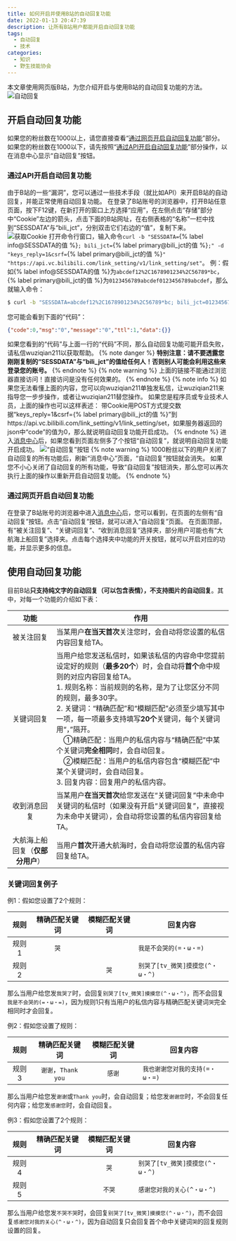```yaml
---
title: 如何开启并使用B站的自动回复功能
date: 2022-01-13 20:47:39
description: 让所有B站用户都能开启自动回复功能
tags:
  - 自动回复
  - 技术
categories:
  - 知识
  - 野生技能协会
---
```

本文章使用网页版B站，为您介绍开启与使用B站的自动回复功能的方法。
![自动回复](/images/auto-reply.png)
<!-- more -->

## 开启自动回复功能
如果您的粉丝数在1000以上，请您直接查看“[通过网页开启自动回复功能](#%E9%80%9A%E8%BF%87%E7%BD%91%E9%A1%B5%E5%BC%80%E5%90%AF%E8%87%AA%E5%8A%A8%E5%9B%9E%E5%A4%8D%E5%8A%9F%E8%83%BD)”部分。
如果您的粉丝数在1000以下，请先按照“[通过API开启自动回复功能](#%E9%80%9A%E8%BF%87api%E5%BC%80%E5%90%AF%E8%87%AA%E5%8A%A8%E5%9B%9E%E5%A4%8D%E5%8A%9F%E8%83%BD)”部分操作，以在消息中心显示“自动回复”按钮。

### 通过API开启自动回复功能
由于B站的一些“漏洞”，您可以通过一些技术手段（就比如API）来开启B站的自动回复，并能正常使用自动回复功能。
在登录了B站账号的浏览器中，打开B站任意页面，按下F12键，在新打开的窗口上方选择“应用”，在左侧点击“存储”部分中“Cookie”左边的箭头，点击下面的B站网址，在右侧表格的“名称”一栏中找到“SESSDATA”与“bili_jct”，分别双击它们右边的“值”，复制下来。
![获取Cookie](/images/get-cookie.png)
打开命令行窗口，输入命令`curl -b "SESSDATA=`{% label info@SESSDATA的值 %}`; bili_jct=`{% label primary@bili_jct的值 %}`;" -d "keys_reply=1&csrf=`{% label primary@bili_jct的值 %}`" "https://api.vc.bilibili.com/link_setting/v1/link_setting/set"`。
例：假如{% label info@SESSDATA的值 %}为`abcdef12%2C1678901234%2C56789*bc`，{% label primary@bili_jct的值 %}为`0123456789abcdef0123456789abcdef`，那么就输入命令：
```bash
$ curl -b "SESSDATA=abcdef12%2C1678901234%2C56789*bc; bili_jct=0123456789abcdef0123456789abcdef;" -d "keys_reply=1&csrf=0123456789abcdef0123456789abcdef" "https://api.vc.bilibili.com/link_setting/v1/link_setting/set"
```
您可能会看到下面的“代码”：
```json
{"code":0,"msg":"0","message":"0","ttl":1,"data":{}}
```
如果您看到的“代码”与上面一行的“代码”不同，那么自动回复功能可能开启失败，请私信wuziqian211以获取帮助。
{% note danger %}
**特别注意：请不要透露您刚刚复制的“SESSDATA”与“bili_jct”的值给任何人！否则别人可能会利用这些来登录您的账号。**
{% endnote %}
{% note warning %}
上面的链接不能通过浏览器直接访问！直接访问是没有任何效果的。
{% endnote %}
{% note info %}
如果您无法看懂上面的内容，您可以向wuziqian211单独发私信，让wuziqian211来指导您一步步操作，或者让wuziqian211替您操作。
如果您是程序员或专业技术人员，上面的操作也可以这样表述：
带Cookie用POST方式提交数据“keys_reply=1&csrf={% label primary@bili_jct的值 %}”到https://api.vc.bilibili.com/link_setting/v1/link_setting/set，如果服务器返回的json中“code”的值为0，那么就说明自动回复功能开启成功。
{% endnote %}
进入[消息中心](https://message.bilibili.com/)后，如果您看到页面左侧多了个按钮“自动回复”，就说明自动回复功能开启成功。
![“自动回复”按钮](/images/auto-reply-button.png)
{% note warning %}
1000粉丝以下的用户关闭了自动回复的所有功能后，刷新“消息中心”页面，“自动回复”按钮就会消失。
如果您不小心关闭了自动回复的所有功能，导致“自动回复”按钮消失，那么您可以再次执行上面的操作以重新开启自动回复功能。
{% endnote %}

### 通过网页开启自动回复功能
在登录了B站账号的浏览器中进入[消息中心](https://message.bilibili.com/)后，您可以看到，在页面的左侧有“自动回复”按钮。点击“自动回复”按钮，就可以进入“自动回复”页面。
在页面顶部，有“被关注回复”、“关键词回复”、“收到消息回复”选择夹，部分用户可能也有“大航海上船回复”选择夹。点击每个选择夹中功能的开关按钮，就可以开启对应的功能，并显示更多的信息。

## 使用自动回复功能
目前B站**只支持纯文字的自动回复（可以包含表情），不支持图片的自动回复**。其中，对每一个功能的介绍如下表：

| 功能 | 作用 |
| :--: | ---- |
| 被关注回复 | 当某用户**在当天首次**关注您时，会自动将您设置的私信内容回复给TA。 |
| 关键词回复 | 当用户给您发送私信时，如果该私信的内容命中您提前设定好的规则（**最多20个**）时，会自动将**首个**命中规则的对应内容回复给TA。<br />1. 规则名称：当前规则的名称，是为了让您区分不同的规则，最多30字。<br />2. 关键词：“精确匹配”和“模糊匹配”必须至少填写其中一项，每一项最多支持填写**20个**关键词，每个关键词用“，”隔开。<br />&emsp;①精确匹配：当用户的私信内容与“精确匹配”中某个关键词**完全相同**时，会自动回复。<br />&emsp;②模糊匹配：当用户的私信内容包含“模糊匹配”中某个关键词时，会自动回复。<br />3. 回复内容：回复用户的私信内容。 |
| 收到消息回复 | 当某用户**在当天首次**给您发送在“关键词回复”中未命中关键词的私信时（如果没有开启“关键词回复”，直接视为未命中关键词），会自动将您设置的私信内容回复给TA。 |
| 大航海上船回复（**仅部分用户**） | 当用户**首次**开通大航海时，会自动将您设置的私信内容回复给TA。 |

### 关键词回复例子
例1：假如您设置了2个规则：

| 规则 | 精确匹配关键词 | 模糊匹配关键词 | 回复内容 |
| :--: | :------------: | :------------: | -------- |
| 规则1 | `哭` | | `我是不会哭的(=・ω・=)` |
| 规则2 | | `哭` | `别哭了[tv_微笑]摸摸您(^・ω・^)` |

那么当用户给您发`我哭了`时，会回复`别哭了[tv_微笑]摸摸您(^・ω・^)`，而不会回复`我是不会哭的(=・ω・=)`，因为规则1只有当用户的私信内容与精确匹配关键词`哭`完全相同时才会回复。

例2：假如您设置了规则：

| 规则 | 精确匹配关键词 | 模糊匹配关键词 | 回复内容 |
| :--: | :------------: | :------------: | -------- |
| 规则3 | `谢谢`，`Thank you` | `感谢` | `我也谢谢您对我的支持(=・ω・=)` |

那么当用户给您发`谢谢`或`Thank you`时，会自动回复；给您发`谢谢您`时，不会回复任何内容；给您发`感谢您`时，会自动回复。

例3：假如您设置了2个规则：

| 规则 | 精确匹配关键词 | 模糊匹配关键词 | 回复内容 |
| :--: | :------------: | :------------: | -------- |
| 规则4 | | `哭` | `别哭了[tv_微笑]摸摸您(^・ω・^)` |
| 规则5 | | `不哭` | `感谢您对我的关心(^・ω・^)` |

那么当用户给您发`不哭不哭`时，会回复`别哭了[tv_微笑]摸摸您(^・ω・^)`，而不会回复`感谢您对我的关心(^・ω・^)`，因为自动回复只会回复首个命中关键词`哭`的回复规则设置的回复。
